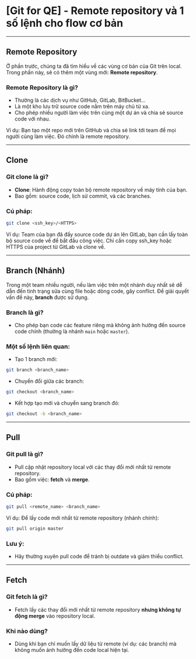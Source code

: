 
# [Git for QE] - Remote repository và 1 số lệnh cho flow cơ bản

---

## Remote Repository

Ở phần trước, chúng ta đã tìm hiểu về các vùng cơ bản của Git trên local. Trong phần này, sẽ có thêm một vùng mới: **Remote repository**.

### Remote Repository là gì?

- Thường là các dịch vụ như GitHub, GitLab, BitBucket...
- Là một kho lưu trữ source code nằm trên máy chủ từ xa.
- Cho phép nhiều người làm việc trên cùng một dự án và chia sẻ source code với nhau.

Ví dụ: Bạn tạo một repo mới trên GitHub và chia sẻ link tới team để mọi người cùng làm việc. Đó chính là remote repository.

---

## Clone

### Git clone là gì?

- **Clone**: Hành động copy toàn bộ remote repository về máy tính của bạn.
- Bao gồm: source code, lịch sử commit, và các branches.

### Cú pháp:

```bash
git clone <ssh_key>/<HTTPS>
```

Ví dụ: Team của bạn đã đẩy source code dự án lên GitLab, bạn cần lấy toàn bộ source code về để bắt đầu công việc. Chỉ cần copy ssh_key hoặc HTTPS của project từ GitLab và clone về.

---

## Branch (Nhánh)

Trong một team nhiều người, nếu làm việc trên một nhánh duy nhất sẽ dễ dẫn đến tình trạng sửa cùng file hoặc dòng code, gây conflict. Để giải quyết vấn đề này, **branch** được sử dụng.

### Branch là gì?

- Cho phép bạn code các feature riêng mà không ảnh hưởng đến source code chính (thường là nhánh `main` hoặc `master`).

### Một số lệnh liên quan:

- Tạo 1 branch mới:

```bash
git branch <branch_name>
```

- Chuyển đổi giữa các branch:

```bash
git checkout <branch_name>
```

- Kết hợp tạo mới và chuyển sang branch đó:

```bash
git checkout -b <branch_name>
```

---

## Pull

### Git pull là gì?

- Pull cập nhật repository local với các thay đổi mới nhất từ remote repository.
- Bao gồm việc: **fetch** và **merge**.

### Cú pháp:

```bash
git pull <remote_name> <branch_name>
```

Ví dụ: Để lấy code mới nhất từ remote repository (nhánh chính):

```bash
git pull origin master
```

### Lưu ý:

- Hãy thường xuyên pull code để tránh bị outdate và giảm thiểu conflict.

---

## Fetch

### Git fetch là gì?

- Fetch lấy các thay đổi mới nhất từ remote repository **nhưng không tự động merge** vào repository local.

### Khi nào dùng?

- Dùng khi bạn chỉ muốn lấy dữ liệu từ remote (ví dụ: các branch) mà không muốn ảnh hưởng đến code local hiện tại.

